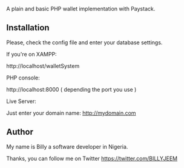 A plain and basic PHP wallet implementation with Paystack.

## Installation
Please, check the config file and enter your database settings.



If you're on XAMPP: 

http://localhost/walletSystem

PHP console:

http://localhost:8000  ( depending the port you use )

Live Server:

Just enter your domain name: http://mydomain.com

## Author
My name is Billy  a software developer in Nigeria.

Thanks, you can follow me on Twitter <https://twitter.com/BILLYJEEM>

